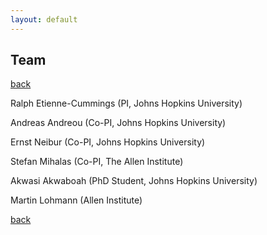 ```yaml
---
layout: default
---
```


## Team

[back](./)

Ralph Etienne-Cummings (PI, Johns Hopkins University)

Andreas Andreou (Co-PI, Johns Hopkins University)

Ernst Neibur (Co-PI, Johns Hopkins University)

Stefan Mihalas (Co-PI, The Allen Institute)

Akwasi Akwaboah (PhD Student, Johns Hopkins University)

Martin Lohmann (Allen Institute)


[back](./)

